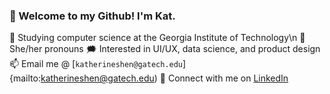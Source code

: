 ### 👋 Welcome to my Github! I'm Kat.

🐝 Studying computer science at the Georgia Institute of Technology\n
👤 She/her pronouns
🗯️ Interested in UI/UX, data science, and product design
📫 Email me @ [`katherineshen@gatech.edu`]{mailto:katherineshen@gatech.edu)
🔗 Connect with me on [LinkedIn](https://www.linkedin.com/in/katherinewshen/)

<!--
**shenkw1/shenkw1** is a ✨ _special_ ✨ repository because its `README.md` (this file) appears on your GitHub profile.

Here are some ideas to get you started:

- 🔭 I’m currently working on ...
- 🌱 I’m currently learning ...
- 👯 I’m looking to collaborate on ...
- 🤔 I’m looking for help with ...
- 💬 Ask me about ...
- 📫 How to reach me: ...
- 😄 Pronouns: ...
- ⚡ Fun fact: ...
-->
